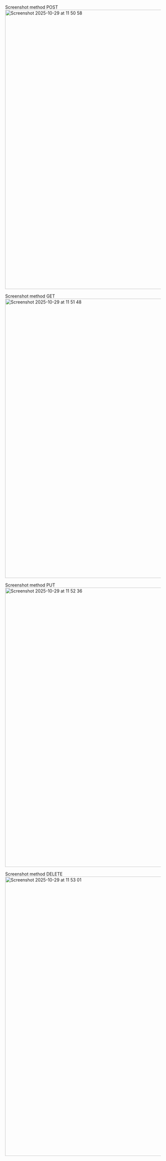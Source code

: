 Screenshot method POST
<img width="1440" height="900" alt="Screenshot 2025-10-29 at 11 50 58" src="https://github.com/user-attachments/assets/b75c95b8-a1de-4ff2-aa97-11a20dc1eed7" />


Screenshot method GET
<img width="1440" height="900" alt="Screenshot 2025-10-29 at 11 51 48" src="https://github.com/user-attachments/assets/c97e9078-967a-40f8-8950-8b59d702b083" />


Screenshot method PUT
<img width="1440" height="900" alt="Screenshot 2025-10-29 at 11 52 36" src="https://github.com/user-attachments/assets/f33746cf-da73-40e8-9b5d-45ef41caeeec" />


Screenshot method DELETE
<img width="1440" height="900" alt="Screenshot 2025-10-29 at 11 53 01" src="https://github.com/user-attachments/assets/3fa7db0b-af6c-4c98-89db-a4691c2e76d9" />
